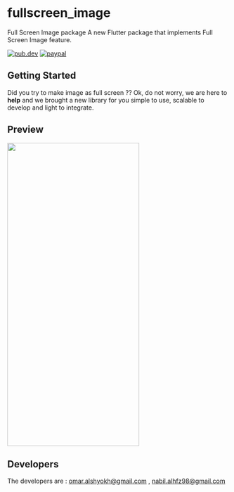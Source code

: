 # fullscreen_image
  
Full Screen Image package
A new Flutter package that implements Full Screen Image feature.

[![pub.dev](https://img.shields.io/static/v1?label=pub.dev&message=v0.0.2&color=blue)](https://pub.dev/packages/custom_full_image_screen)
[![paypal](https://www.paypalobjects.com/en_US/i/btn/btn_donateCC_LG.gif)](https://www.paypal.com/donate?hosted_button_id=Q4PJXWGESDC6L)

## Getting Started
Did you try to make image as full screen ?? Ok, do not worry, we are here to **help** and we brought a new library for you simple to use, scalable to develop and light to integrate.

## Preview 

<img src="https://user-images.githubusercontent.com/44735062/114279628-47e87a80-9a3e-11eb-814d-562a068badd4.gif" width="300" height="690">

## Developers
The developers are : omar.alshyokh@gmail.com , nabil.alhfz98@gmail.com
   
